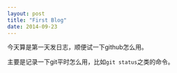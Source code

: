 ```yaml
---
layout: post
title: "First Blog"
date: 2014-09-23
---
```


今天算是第一天发日志，顺便试一下github怎么用。

主要是记录一下git平时怎么用，比如`git status`之类的命令。